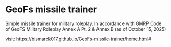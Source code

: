 # GeoFs missile trainer

Simple missile trainer for military roleplay. In accordance with GMRP Code of GeoFS Military Roleplay Annex A Pt. 2 & Annex B (as of October 15, 2025)

visit: https://bismarck017.github.io/GeoFs-missile-trainer/home.html#
